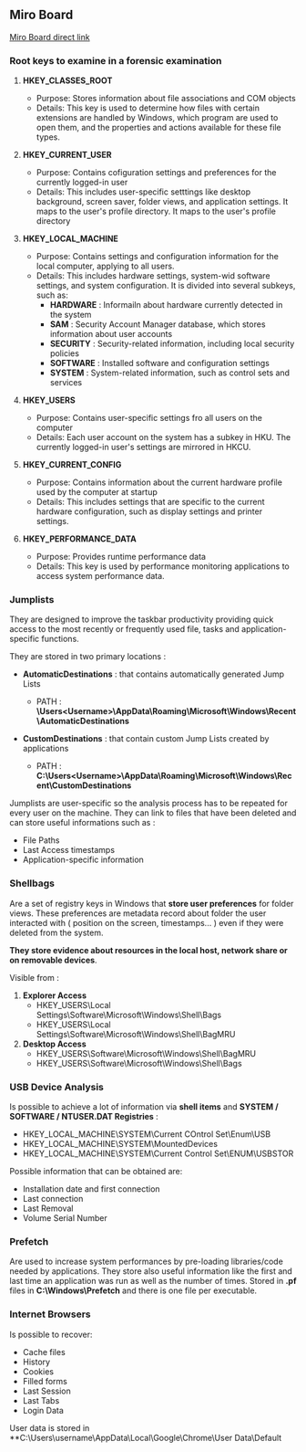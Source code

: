 ## Miro Board

[Miro Board direct link](https://miro.com/app/board/uXjVK6q4wf0=/?share_link_id=512001525084)
### Root keys to examine in a forensic examination

1. **HKEY_CLASSES_ROOT**
	- Purpose: Stores information about file associations and COM objects
	- Details: This key is used to determine how files with certain extensions are handled by Windows, which program are used to open them, and the properties and actions available for these file types. 

2. **HKEY_CURRENT_USER**
	- Purpose: Contains cofiguration settings and preferences for the currently logged-in user
	- Details: This includes user-specific setttings like desktop background, screen saver, folder views, and application settings. It maps to the user's profile directory. It maps to the user's profile directory

3. **HKEY_LOCAL_MACHINE**
	- Purpose: Contains settings and configuration information for the local computer, applying to all users.
	- Details: This includes hardware settings, system-wid software settings, and system configuration. It is divided into several subkeys, such as:
		- **HARDWARE** : Informailn about hardware currently detected in the system
		- **SAM** : Security Account Manager database, which stores information about user accounts
		- **SECURITY** : Security-related information, including local security policies
		- **SOFTWARE** : Installed software and configuration settings
		- **SYSTEM** : System-related information, such as control sets and services

4. **HKEY_USERS**
	- Purpose: Contains user-specific settings fro all users on the computer
	- Details: Each user account on the system has a subkey in HKU. The currently logged-in user's settings are mirrored in HKCU.

5. **HKEY_CURRENT_CONFIG**
	- Purpose: Contains information about the current hardware profile used by the computer at startup
	- Details: This includes settings that are specific to the current hardware configuration, such as display settings and printer settings.

6. **HKEY_PERFORMANCE_DATA**
	- Purpose: Provides runtime performance data
	- Details: This key is used by performance monitoring applications to access system performance data.		

### Jumplists

They are designed to improve the taskbar productivity  providing quick access to the most recently or frequently used file, tasks and application-specific functions.

They are stored in two primary locations :
- **AutomaticDestinations** : that contains automatically generated Jump Lists
	- PATH : **\Users\<Username>\AppData\Roaming\Microsoft\Windows\Recent\AutomaticDestinations**

- **CustomDestinations** : that contain custom Jump Lists created by applications
	- PATH : **C:\Users\<Username>\AppData\Roaming\Microsoft\Windows\Recent\CustomDestinations**

Jumplists are user-specific so the analysis process has to be repeated for every user on the machine.
They can link to files that have been deleted and can store useful informations such as :
- File Paths
- Last Access timestamps
- Application-specific information


### Shellbags

Are a set of registry keys in Windows that **store user preferences** for folder views.
These preferences are metadata record about folder the user interacted with ( position on the screen, timestamps... ) even if they were deleted from the system.

**They store evidence about resources in the local host, network share or on removable devices**.

Visible from :
1. **Explorer Access**
	- HKEY_USERS\\Local Settings\\Software\\Microsoft\\Windows\\Shell\\Bags
	- HKEY_USERS\\Local Settings\\Software\\Microsoft\\Windows\\Shell\\BagMRU
2. **Desktop Access**
	- HKEY_USERS\\Software\\Microsoft\\Windows\\Shell\\BagMRU
	- HKEY_USERS\\Software\\Microsoft\\Windows\\Shell\\Bags

### USB Device Analysis

Is possible to achieve a lot of information via **shell items** and **SYSTEM / SOFTWARE / NTUSER.DAT Registries** :
- HKEY_LOCAL_MACHINE\\SYSTEM\\Current COntrol Set\\Enum\\USB
- HKEY_LOCAL_MACHINE\\SYSTEM\\MountedDevices
- HKEY_LOCAL_MACHINE\\SYSTEM\\Current Control Set\\ENUM\\USBSTOR

Possible information that can be obtained are:
- Installation date and first connection
- Last connection
- Last Removal
- Volume Serial Number

### Prefetch

Are used to increase system performances by pre-loading libraries/code needed by applications.
They store also useful information like the first and last time an application was run as well as the number of times.
Stored in **.pf** files in **C:\Windows\Prefetch** and there is one file per executable.

### Internet Browsers

Is possible to recover:
- Cache files
- History
- Cookies
- Filled forms
- Last Session
- Last Tabs
- Login Data

User data is stored in **C:\\Users\\username\\AppData\\Local\\Google\\Chrome\\User Data\\Default





